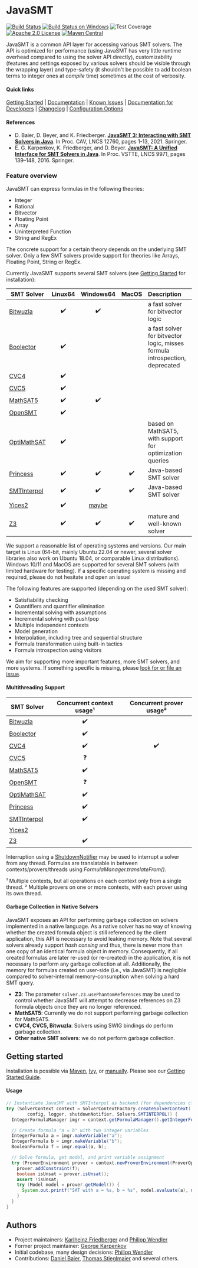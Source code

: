 <!--
This file is part of JavaSMT,
an API wrapper for a collection of SMT solvers:
https://github.com/sosy-lab/java-smt

SPDX-FileCopyrightText: 2020 Dirk Beyer <https://www.sosy-lab.org>

SPDX-License-Identifier: Apache-2.0
-->

# JavaSMT

[![Build Status](https://gitlab.com/sosy-lab/software/java-smt/badges/master/pipeline.svg)](https://gitlab.com/sosy-lab/software/java-smt/pipelines)
[![Build Status on Windows](https://ci.appveyor.com/api/projects/status/uehe0fwa8bil8sha/branch/master?svg=true)](https://ci.appveyor.com/project/PhilippWendler/java-smt/branch/master)
![Test Coverage](https://gitlab.com/sosy-lab/software/java-smt/badges/master/coverage.svg)
[![Apache 2.0 License](https://img.shields.io/badge/license-Apache--2-brightgreen.svg?style=flat)](https://www.apache.org/licenses/LICENSE-2.0)
[![Maven Central](https://maven-badges.herokuapp.com/maven-central/org.sosy-lab/java-smt/badge.svg)](https://maven-badges.herokuapp.com/maven-central/org.sosy-lab/java-smt)

JavaSMT is a common API layer for accessing various SMT solvers.
The API is optimized for performance (using JavaSMT has very little runtime
overhead compared to using the solver API directly), customizability
(features and settings exposed by various solvers should be visible through the
wrapping layer) and type-safety (it shouldn't be possible to add boolean terms
to integer ones at _compile_ time) sometimes at the cost of verbosity.

#### Quick links
[Getting Started](doc/Getting-started.md) |
[Documentation][JavaDoc] |
[Known Issues](doc/KnownIssues.md) |
[Documentation for Developers](doc/Developers.md) |
[Changelog](CHANGELOG.md) |
[Configuration Options][ConfigurationOptions]

#### References

- D. Baier, D. Beyer, and K. Friedberger.
  [**JavaSMT 3: Interacting with SMT Solvers in Java**](https://link.springer.com/content/pdf/10.1007/978-3-030-81688-9_9.pdf).
  In Proc. CAV, LNCS 12760, pages 1-13, 2021. Springer.
- E. G. Karpenkov, K. Friedberger, and D. Beyer.
  [**JavaSMT: A Unified Interface for SMT Solvers in Java**](https://www.sosy-lab.org/research/pub/2016-VSTTE.JavaSMT_A_Unified_Interface_For_SMT_Solvers_in_Java.pdf).
  In Proc. VSTTE, LNCS 9971, pages 139–148, 2016. Springer.

### Feature overview
JavaSMT can express formulas in the following theories:

 - Integer
 - Rational
 - Bitvector
 - Floating Point
 - Array
 - Uninterpreted Function
 - String and RegEx

The concrete support for a certain theory depends on the underlying SMT solver.
Only a few SMT solvers provide support for theories like Arrays, Floating Point, String or RegEx.

Currently JavaSMT supports several SMT solvers (see [Getting Started](doc/Getting-started.md) for installation):

| SMT Solver | Linux64 | Windows64 | MacOS | Description |
| --- |:---:|:---:|:---:|:--- |
| [Bitwuzla](https://bitwuzla.github.io/) | :heavy_check_mark: | :heavy_check_mark: |  | a fast solver for bitvector logic |
| [Boolector](https://boolector.github.io/) | :heavy_check_mark: |  |  | a fast solver for bitvector logic, misses formula introspection, deprecated |
| [CVC4](https://cvc4.github.io/) | :heavy_check_mark: |  |  |  |
| [CVC5](https://cvc5.github.io/) | :heavy_check_mark: |  |  |  |
| [MathSAT5](http://mathsat.fbk.eu/) | :heavy_check_mark: | :heavy_check_mark: |  |  |
| [OpenSMT](https://verify.inf.usi.ch/opensmt) | :heavy_check_mark: |  |  |  |
| [OptiMathSAT](http://optimathsat.disi.unitn.it/) | :heavy_check_mark: |  |  | based on MathSAT5, with support for optimization queries |
| [Princess](http://www.philipp.ruemmer.org/princess.shtml) | :heavy_check_mark: | :heavy_check_mark: | :heavy_check_mark: | Java-based SMT solver |
| [SMTInterpol](https://ultimate.informatik.uni-freiburg.de/smtinterpol/) | :heavy_check_mark: | :heavy_check_mark: | :heavy_check_mark: | Java-based SMT solver |
| [Yices2](https://yices.csl.sri.com/) | :heavy_check_mark: | [maybe](https://github.com/sosy-lab/java-smt/pull/215) |  |  |
| [Z3](https://github.com/Z3Prover/z3) | :heavy_check_mark: | :heavy_check_mark: | :heavy_check_mark: | mature and well-known solver |

We support a reasonable list of operating systems and versions.
Our main target is Linux (64-bit, mainly Ubuntu 22.04 or newer,
several solver libraries also work on Ubuntu 18.04, or comparable Linux distributions).
Windows 10/11 and MacOS are supported for several SMT solvers (with limited hardware for testing).
If a specific operating system is missing and required, please do not hesitate and open an issue!

The following features are supported (depending on the used SMT solver):

 - Satisfiability checking
 - Quantifiers and quantifier elimination
 - Incremental solving with assumptions
 - Incremental solving with push/pop
 - Multiple independent contexts
 - Model generation
 - Interpolation, including tree and sequential structure
 - Formula transformation using built-in tactics
 - Formula introspection using visitors

We aim for supporting more important features, more SMT solvers, and more systems.
If something specific is missing, please [look for or file an issue](https://github.com/sosy-lab/java-smt/issues).

#### Multithreading Support
| SMT Solver | Concurrent context usage¹ | Concurrent prover usage² |
| --- |:---:|:---:|
| [Bitwuzla](https://bitwuzla.github.io/) | :heavy_check_mark: |  |
| [Boolector](https://boolector.github.io/) | :heavy_check_mark: |  |
| [CVC4](https://cvc4.github.io/) | :heavy_check_mark: | :heavy_check_mark: |
| [CVC5](https://cvc4.github.io/) | :question: | |
| [MathSAT5](http://mathsat.fbk.eu/) | :heavy_check_mark: |  |
| [OpenSMT](https://verify.inf.usi.ch/opensmt) | :question: | |
| [OptiMathSAT](http://optimathsat.disi.unitn.it/) | :heavy_check_mark: |  |
| [Princess](http://www.philipp.ruemmer.org/princess.shtml) | :heavy_check_mark: |  |
| [SMTInterpol](https://ultimate.informatik.uni-freiburg.de/smtinterpol/) | :heavy_check_mark: |  |
| [Yices2](https://yices.csl.sri.com/) |  |  |
| [Z3](https://github.com/Z3Prover/z3) | :heavy_check_mark: |  |

Interruption using a [ShutdownNotifier][] may be used to interrupt a solver from any thread.
Formulas are translatable in between contexts/provers/threads using _FormulaManager.translateFrom()_.

¹ Multiple contexts, but all operations on each context only from a single thread.
² Multiple provers on one or more contexts, with each prover using its own thread.

#### Garbage Collection in Native Solvers
JavaSMT exposes an API for performing garbage collection on solvers implemented in a native language.
As a native solver has no way of knowing whether the created formula object is still referenced 
by the client application, this API is necessary to avoid leaking memory.
Note that several solvers already support _hash consing_ and thus,
there is never more than one copy of an identical formula object in memory.
Consequently, if all created formulas are later re-used (or re-created)
in the application, it is not necessary to perform any garbage collection at all.
Additionally, the memory for formulas created on user-side (i.e., via JavaSMT) is negligible
compared to solver-internal memory-consumption when solving a hard SMT query.

- **Z3**: The parameter `solver.z3.usePhantomReferences` may be used to control 
  whether JavaSMT will attempt to decrease references on Z3 formula 
  objects once they are no longer referenced.
- **MathSAT5**: Currently we do not support performing garbage collection for MathSAT5.
- **CVC4, CVC5, Bitwuzla**: Solvers using SWIG bindings do perform garbage collection.
- **Other native SMT solvers**: we do not perform garbage collection.

## Getting started
Installation is possible via [Maven][Maven repository],
[Ivy][Ivy repository], or [manually][Manual Installation].
Please see our [Getting Started Guide](doc/Getting-started.md).

#### Usage
``` java
// Instantiate JavaSMT with SMTInterpol as backend (for dependencies cf. documentation)
try (SolverContext context = SolverContextFactory.createSolverContext(
        config, logger, shutdownNotifier, Solvers.SMTINTERPOL)) {
  IntegerFormulaManager imgr = context.getFormulaManager().getIntegerFormulaManager();

  // Create formula "a = b" with two integer variables
  IntegerFormula a = imgr.makeVariable("a");
  IntegerFormula b = imgr.makeVariable("b");
  BooleanFormula f = imgr.equal(a, b);

  // Solve formula, get model, and print variable assignment
  try (ProverEnvironment prover = context.newProverEnvironment(ProverOptions.GENERATE_MODELS)) {
    prover.addConstraint(f);
    boolean isUnsat = prover.isUnsat();
    assert !isUnsat;
    try (Model model = prover.getModel()) {
      System.out.printf("SAT with a = %s, b = %s", model.evaluate(a), model.evaluate(b));
    }
  }
}
```

## Authors

 - Project maintainers: [Karlheinz Friedberger][] and [Philipp Wendler][]
 - Former project maintainer: [George Karpenkov][]
 - Initial codebase, many design decisions: [Philipp Wendler][]
 - Contributions: [Daniel Baier][], [Thomas Stieglmaier][] and several others.

[ConfigurationOptions]: https://sosy-lab.github.io/java-smt/ConfigurationOptions.txt
[Manual Installation]: doc/Getting-started.md#manual-installation
[ShutdownNotifier]: https://sosy-lab.github.io/java-common-lib/api/org/sosy_lab/common/ShutdownNotifier.html
[JavaDoc]: https://sosy-lab.github.io/java-smt/
[George Karpenkov]: http://metaworld.me
[Philipp Wendler]: https://www.philippwendler.de/
[Thomas Stieglmaier]: https://stieglmaier.me/
[Karlheinz Friedberger]: https://www.sosy-lab.org/people/friedberger
[Daniel Baier]: https://www.sosy-lab.org/people/baier
[Ivy repository]: https://www.sosy-lab.org/ivy
[Maven repository]: https://mvnrepository.com/artifact/org.sosy-lab/java-smt
